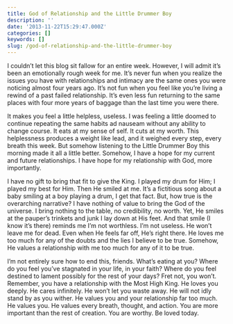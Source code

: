 ```yaml
---
title: God of Relationship and the Little Drummer Boy
description: ''
date: '2013-11-22T15:29:47.000Z'
categories: []
keywords: []
slug: /god-of-relationship-and-the-little-drummer-boy
---
```


I couldn’t let this blog sit fallow for an entire week. However, I will admit it’s been an emotionally rough week for me. It’s never fun when you realize the issues you have with relationships and intimacy are the same ones you were noticing almost four years ago. It’s not fun when you feel like you’re living a rewind of a past failed relationship. It’s even less fun returning to the same places with four more years of baggage than the last time you were there.

It makes you feel a little helpless, useless. I was feeling a little doomed to continue repeating the same habits ad nauseam without any ability to change course. It eats at my sense of self. It cuts at my worth. This helplessness produces a weight like lead, and it weighed every step, every breath this week. But somehow listening to the Little Drummer Boy this morning made it all a little better. Somehow, I have a hope for my current and future relationships. I have hope for my relationship with God, more importantly.

I have no gift to bring that fit to give the King. I played my drum for Him; I played my best for Him. Then He smiled at me. It’s a fictitious song about a baby smiling at a boy playing a drum, I get that fact. But, how true is the overarching narrative? I have nothing of value to bring the God of the universe. I bring nothing to the table, no credibility, no worth. Yet, He smiles at the pauper’s trinkets and junk I lay down at His feet. And that smile (I know it’s there) reminds me I’m not worthless. I’m not useless. He won’t leave me for dead. Even when He feels far off, He’s right there. He loves me too much for any of the doubts and the lies I believe to be true. Somehow, He values a relationship with me too much for any of it to be true.

I’m not entirely sure how to end this, friends. What’s eating at you? Where do you feel you’ve stagnated in your life, in your faith? Where do you feel destined to lament possibly for the rest of your days? Fret not, you won’t. Remember, you have a relationship with the Most High King. He loves you deeply. He cares infinitely. He won’t let you waste away. He will not idly stand by as you wither. He values you and your relationship far too much. He values you. He values every breath, thought, and action. You are more important than the rest of creation. You are worthy. Be loved today.